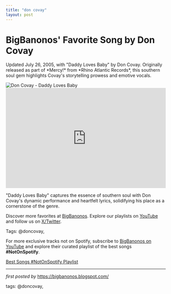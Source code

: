 ```yaml
---
title: "don covay"
layout: post
---
```

<!-- Post Title -->
<h1 >BigBanonos' Favorite Song by Don Covay</h1> <!-- Introductory Text -->
<p >Updated July 26, 2005, with "Daddy Loves Baby" by Don Covay. Originally released as part of *Mercy!* from *Rhino Atlantic Records*, this southern soul gem highlights Covay's storytelling prowess and emotive vocals.</p> <!-- Featured Image -->
<div > <img src="https://cdn.shopify.com/s/files/1/0069/3465/9162/files/Don-Covay-hero-banner-241122-1623.webp" alt="Don Covay - Daddy Loves Baby" />
</div> <!-- YouTube Video Embed -->
<div > <iframe width="100%" height="315" src="https://www.youtube.com/embed/6JN4RNGNZpE" title="Don Covay - Daddy Loves Baby" frameborder="0" allow="accelerometer; autoplay; clipboard-write; encrypted-media; gyroscope; picture-in-picture; web-share" referrerpolicy="strict-origin-when-cross-origin" allowfullscreen></iframe>
</div> <!-- Song Information -->
<div > <p>"Daddy Loves Baby" captures the essence of southern soul with Don Covay's dynamic performance and heartfelt lyrics, solidifying his place as a cornerstone of the genre.</p>
</div> <!-- Footer Links -->
<div > <p>Discover more favorites at <a href="https://bigbanonos.blogspot.com/" target="_blank">BigBanonos</a>. Explore our playlists on <a href="https://www.youtube.com/@BigBanonos" target="_blank">YouTube</a> and follow us on <a href="https://x.com/bigbanonos" target="_blank">X/Twitter</a>.</p>
</div> <!-- Tags -->
<p >Tags: @doncovay,</p>


<!--Subscribe and Playlist Links-->
<div>
    <p>For more exclusive tracks not on Spotify, subscribe to <a href="https://www.youtube.com/@BigBanonos" target="_blank">BigBanonos on YouTube</a> and explore their curated playlist of the best songs <strong>#NotOnSpotify</strong>.</p>
    <p><a href="https://www.youtube.com/playlist?list=PLtuNtuTatqI0kFahUCbtbfenC_ET5O_tr" target="_blank">Best Songs #NotOnSpotify Playlist<br /></a></p></div>

<hr />

<p><em>first posted by</em> <a href="https://bigbanonos.blogspot.com/" rel="noopener" target="_new">https://bigbanonos.blogspot.com/</a></p>

<p>tags: @doncovay,</p>
